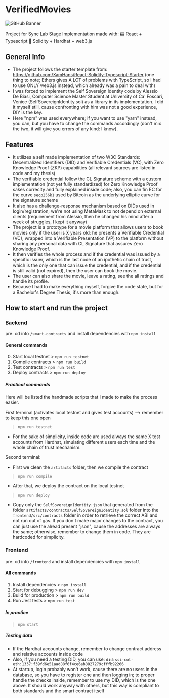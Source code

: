# VerifiedMovies

![GitHub Banner](https://user-images.githubusercontent.com/40567147/159485872-7f63766a-3c91-48dc-aa37-fb5894232acc.png)

Project for Sync Lab Stage Implementation made with:
:pager: React + Typescript
:page_with_curl: Solidity + Hardhat + web3.js

## General Info

- The project follows the starter template from: <https://github.com/XamHans/React-Solidity-Typescript-Starter>
(one thing to note; Ethers gives A LOT of problems with TypeScript, so I had to use ONLY web3.js instead, which already was a pain to deal with)
- I was forced to implement the Self Sovereign Identity code by Alessio De Biasi, Computer Science Master Student at University of Ca' Foscari, Venice (SelfSovereignIdentity.sol) as a library in its implementation. I did it myself still, cause confronting with him was not a good experience, DIY is the key.
- Here "npm" was used everywhere; if you want to use "yarn" instead, you can, but you have to change the commands accordingly (don't mix the two, it will give you errors of any kind: I know).

## Features

- It utilizes a self made implementation of two W3C Standards: Decentralized Identifiers (DID) and Verifiable Credentials (VC), with Zero Knowledge Proof (ZKP) capabilities (all relevant sources are listed in code and my thesis)
- The verifiable credential follow the CL Signature scheme with a custom implementation (not yet fully standardized) for Zero Knowledge Proof sakes correclty and fully explained inside code; also, you can fin EC for the curve ```secp256k1``` used by Bitcoin as the underlying elliptic curve for the signature scheme
- It also has a challenge-response mechanism based on DIDs used in login/registration; we're not using MetaMask to not depend on external clients (requirement from Alessio, then he changed his mind after a week of struggles, I kept it anyway)
- The project is a prototype for a movie platform that allows users to book movies only if the user is X years old:
he presents a Verifiable Credential (VC), wrapped into a Verifiable Presentation (VP) to the platform without sharing any personal data with CL Signature that assures Zero Knowledge Proof.
- It then verifies the whole process and if the credential was issued by a specific issuer, which is the last node
of an ipothetic chain of trust, which is the only one that can issue the credential, and if the credential is still valid (not expired), then the user can book the movie.
- The user can also share the movie, leave a rating, see the all ratings and handle its profile.
- Because I had to make everything myself, forgive the code state, but for a Bachelor's Degree Thesis, it's more than enough.

## How to start and run the project

### Backend

pre: cd into ```/smart-contracts``` and install dependencies with ```npm install```

#### General commands

0) Start local testnet > ```npm run testnet```
1) Compile contracts > ```npm run build```
2) Test contracts > ```npm run test```
3) Deploy contracts > ```npm run deploy```

##### Practical commands

Here will be listed the handmade scripts that I made to make the process easier.

First terminal (activates local testnet and gives test accounts) --> remember to keep this one open
> ```npm run testnet```

- For the sake of simplicity, inside code are used always the same X test accounts from Hardhat, simulating different users each time and the whole chain of trust mechanism.

Second terminal:

- First we clean the ```artifacts``` folder, then we compile the contract

> ```npm run compile```

- After that, we deploy the contract on the local testnet

> ```npm run deploy```

- Copy only the ```SelfSovereignIdentity.json``` that generated from the folder ```artifacts/contracts/SelfSovereignIdentity.sol``` folder into the ```frontend/src/contracts``` folder in order to retrieve the correct ABI and not run out of gas.
If you don't make major changes to the contract, you can just use the alread present "json", cause the addresses are always the same; otherwise, remember to change them in code. They are hardcoded for simplicity.

### Frontend

pre: cd into ```/frontend``` and install dependencies with ```npm install```

#### All commands

1) Install dependencies > ```npm install```
2) Start for debugging > ```npm run dev```
3) Build for production > ```npm run build```
4) Run Jest tests > ```npm run test```

##### In practice

> ```npm start```

##### Testing data

- If the Hardhat accounts change, remember to change contract address and relative accounts inside code
- Also, if you need a testing DID, you can use: ```did:ssi-cot-eth:1337:f39fd6e51aad88f6f4ce6ab8827279cfffb92266```
- At startup, login probably won't work, cause there are no users in the database, so you have to register one and then logging in; to proper handle the checks inside, remember to use my DID, which is the one above.
It should work anyway with others, but this way is compliant to both standards and the smart contract itself
